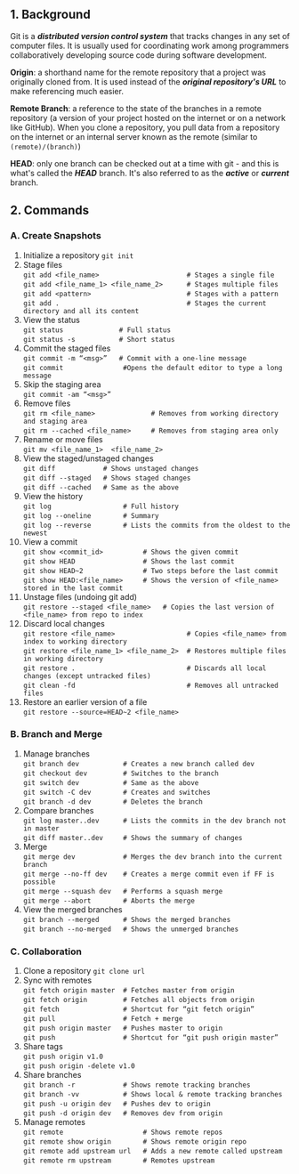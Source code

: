 ## 1. Background
Git is a ***distributed version control system*** that tracks changes in any set of computer files.
It is usually used for coordinating work among programmers collaboratively developing source code during software development. 

**Origin**: a shorthand name for the remote repository that a project was originally cloned from. It is used instead of the ***original repository's URL*** to make referencing much easier.

**Remote Branch**: a reference to the state of the branches in a remote repository (a version of your project hosted on the internet or on a network like GitHub). When you clone a repository, you pull data from a repository on the internet or an internal server known as the remote (similar to ```(remote)/(branch)```)

**HEAD**: only one branch can be checked out at a time with git - and this is what's called the ***HEAD*** branch. It's also referred to as the ***active*** or ***current*** branch.


## 2. Commands
### A. Create Snapshots
1. Initialize a repository
```git init```
2. Stage files<br/>
  ```git add <file_name>                      # Stages a single file``` <br/>
  ```git add <file_name_1> <file_name_2>      # Stages multiple files``` <br/>
  ```git add <pattern>                        # Stages with a pattern```<br/>
  ```git add .                                # Stages the current directory and all its content```
3. View the status<br/>
  ```git status              # Full status```<br/>
  ```git status -s           # Short status```
4. Commit the staged files<br/>
  ```git commit -m “<msg>”   # Commit with a one-line message```<br/>
  ```git commit               #Opens the default editor to type a long message```
5. Skip the staging area<br/>
  ```git commit -am “<msg>”```
6. Remove files <br/> 
  ```git rm <file_name>              # Removes from working directory and staging area```<br/>
  ```git rm --cached <file_name>     # Removes from staging area only```
7. Rename or move files  
  ```git mv <file_name_1>  <file_name_2>```
8. View the staged/unstaged changes <br/> 
  ```git diff            # Shows unstaged changes```<br/>
  ```git diff --staged   # Shows staged changes```<br/>
  ```git diff --cached   # Same as the above```
9. View the history <br/> 
  ```git log                  # Full history```<br/>
  ```git log --oneline        # Summary```<br/>
  ```git log --reverse        # Lists the commits from the oldest to the newest```
10. View a commit<br/>
  ```git show <commit_id>          # Shows the given commit```  
  ```git show HEAD                 # Shows the last commit```<br/> 
  ```git show HEAD~2               # Two steps before the last commit```<br/> 
  ```git show HEAD:<file_name>     # Shows the version of <file_name> stored in the last commit```
11. Unstage files (undoing git add)<br/>
  ```git restore --staged <file_name>   # Copies the last version of <file_name> from repo to index```
12. Discard local changes <br/>
  ```git restore <file_name>                  # Copies <file_name> from index to working directory```<br/>
  ```git restore <file_name_1> <file_name_2>  # Restores multiple files in working directory```<br/>
  ```git restore .                            # Discards all local changes (except untracked files)```<br/>
  ```git clean -fd                            # Removes all untracked files```
13. Restore an earlier version of a file  
```git restore --source=HEAD~2 <file_name> ```

### B. Branch and Merge
1. Manage branches<br/>
```git branch dev           # Creates a new branch called dev```<br/>
```git checkout dev         # Switches to the branch```<br/>
```git switch dev           # Same as the above```<br/>
```git switch -C dev        # Creates and switches```<br/>
```git branch -d dev        # Deletes the branch```
2. Compare branches<br/>
```git log master..dev      # Lists the commits in the dev branch not in master``` <br/>
```git diff master..dev     # Shows the summary of changes```
3. Merge<br/>
```git merge dev            # Merges the dev branch into the current branch```<br/>
```git merge --no-ff dev    # Creates a merge commit even if FF is possible```<br/>
```git merge --squash dev   # Performs a squash merge```<br/>
```git merge --abort        # Aborts the merge```
4. View the merged branches<br/>
```git branch --merged      # Shows the merged branches```<br/>
```git branch --no-merged   # Shows the unmerged branches```

### C. Collaboration
1. Clone a repository
```git clone url```
2. Sync with remotes<br/>
```git fetch origin master  # Fetches master from origin```<br/>
```git fetch origin         # Fetches all objects from origin``` <br/>
```git fetch                # Shortcut for “git fetch origin”```<br/>
```git pull                 # Fetch + merge```<br/>
```git push origin master   # Pushes master to origin```<br/>
```git push                 # Shortcut for “git push origin master”```
3. Share tags<br/>
```git push origin v1.0```<br/>
```git push origin -delete v1.0```
4. Share branches<br/>
```git branch -r            # Shows remote tracking branches```<br/>
```git branch -vv           # Shows local & remote tracking branches```<br/>
```git push -u origin dev   # Pushes dev to origin```<br/>
```git push -d origin dev   # Removes dev from origin```
5. Manage remotes<br/>
```git remote                    # Shows remote repos```<br/>
```git remote show origin        # Shows remote origin repo```<br/>
```git remote add upstream url   # Adds a new remote called upstream```<br/>
```git remote rm upstream        # Remotes upstream```
